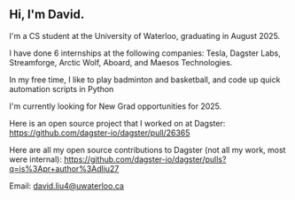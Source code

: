 ## Hi, I'm David.

I'm a CS student at the University of Waterloo, graduating in August 2025.

I have done 6 internships at the following companies: Tesla, Dagster Labs, Streamforge, Arctic Wolf, Aboard, and Maesos Technologies.

In my free time, I like to play badminton and basketball, and code up quick automation scripts in Python

I'm currently looking for New Grad opportunities for 2025.

Here is an open source project that I worked on at Dagster: https://github.com/dagster-io/dagster/pull/26365

Here are all my open source contributions to Dagster (not all my work, most were internal): https://github.com/dagster-io/dagster/pulls?q=is%3Apr+author%3Adliu27

Email: david.liu4@uwaterloo.ca
